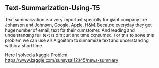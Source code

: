  ## Text-Summarization-Using-T5
 Text summarization is a very important specially for giant company like Johanson and Johnson, Google, Apple, H&M. Because everyday they get huge number of email, text for 
 their cumstomer. And reading and understanding full text is difficult and time consumed. For this to solve this problem we can use AI/ Algorithm to sumamrize text and 
 understanding within a short time.

Here I solved a kaggle Problem https://www.kaggle.com/sunnysai12345/news-summary 
